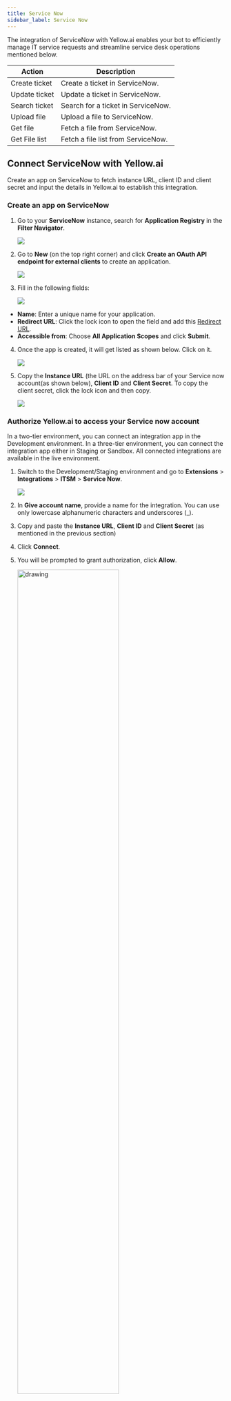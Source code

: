 ```yaml
---
title: Service Now
sidebar_label: Service Now
---
```


The integration of ServiceNow with Yellow.ai enables your bot to efficiently manage IT service requests and streamline service desk operations mentioned below.



| Action                  | Description                                         |
|-------------------------|-----------------------------------------------------|
| Create ticket           | Create a ticket in ServiceNow.                |
| Update ticket           | Update a ticket in ServiceNow.                |
| Search ticket           | Search for a ticket in ServiceNow.            |
| Upload file             | Upload a file to ServiceNow.                        |
| Get file                | Fetch a file from ServiceNow.                       |
| Get File list           | Fetch a file list from ServiceNow.                  |


## Connect ServiceNow with Yellow.ai

Create an app on ServiceNow to fetch instance URL, client ID and client secret and input the details in Yellow.ai to establish this integration.

### Create an app on ServiceNow

1. Go to your **ServiceNow** instance, search for **Application Registry** in the **Filter Navigator**.

   ![](https://i.imgur.com/qBJ5dY5.png)

2. Go to **New** (on the top right corner) and  click **Create an OAuth API endpoint for external clients** to create an application.

   ![](https://i.imgur.com/xBiqezj.png)

3. Fill in the following fields:

   ![](https://i.imgur.com/zgrRAo1.png)

  * **Name**: Enter a unique name for your application.
  * **Redirect URL**: Click the lock icon to open the field and add this [Redirect URL](https://cloud.yellow.ai/integration/oauth/serviceNow).
 * **Accessible from**: Choose **All Application Scopes** and click **Submit**.

4. Once the app is created, it will get listed as shown below. Click on it.
 
   ![](https://i.imgur.com/wLMT7Lp.png)

5. Copy the **Instance URL** (the URL on the  address bar of your Service now account(as shown below), **Client ID** and **Client Secret**. To copy the client secret, click the lock icon and then copy.

   ![](https://i.imgur.com/rfa8kRA.png)

### Authorize Yellow.ai to access your Service now account

In a two-tier environment, you can connect an integration app in the Development environment. In a three-tier environment, you can connect the integration app either in Staging or Sandbox. All connected integrations are available in the live environment.



1. Switch to the Development/Staging environment and go to **Extensions** > **Integrations** > **ITSM** > **Service Now**.

   ![](https://i.imgur.com/8zjFIiE.png)

2. In **Give account name**, provide a name for the integration. You can use only lowercase alphanumeric characters and underscores (_).
3. Copy and paste the **Instance URL**, **Client ID** and **Client Secret** (as mentioned in the previous section)
4. Click **Connect**.
5. You will be prompted to grant authorization, click **Allow**.

   <img src="https://i.imgur.com/3FcGmnh.png" alt="drawing" width="70%"/>

7. To connect another account, click +Add Account and proceed with the previous steps. You can add a maximum of 15 accounts.

   ![](https://i.imgur.com/THcIVaJ.png)

:::info
1. In a two-tier environment, add account names in Development and use them in Live.
2. In a three-tier environment, add accounts in Staging and Sandbox, and they'll be available in Production.
:::

## Manage ServiceNow actions from bot conversations

From Yellow.ai you can access your ServiceNow instance and create, update and search a ticket, upload,get file and file list.
    
1. Go to **Automation** and [create a flow](https://docs.yellow.ai/docs/platform_concepts/studio/build/Flows/journeys#2-create-a-flow) that suits your use case.
2. Go to the specific point in the conversation where you want to add the node. Click **Add Node**, then go to **Integrations** and select **ServiceNow**.


   <img src="https://i.imgur.com/IuOfpC0.png" width="80%"/>

3. Configure the node using the available options.

   <img src="https://i.imgur.com/UIIJEWt.png" alt="drawing" width="70%"/>
   
   a. **Account name:** Choose the account to use for accessing a specific action.
   
   b. **Action:** Select the action to perform. 
   
   c. **Select Objects:** Choose the object (**Incident**/**Request**) in which the chosen action should be performed. **Get File** action is an exception, the **Select Objects** field doesn't apply to this action.
   
   d. Once you choose the object, the corresponding fields for that action and object is displayed. Fill these fields by adding nodes before the ServiceNow node to collect user information, or click 'Or' to manually input the details.
 
   To collect the information from user, add a [prompt node](https://docs.yellow.ai/docs/platform_concepts/studio/build/nodes/prompt-nodes#docusaurus_skipToContent_fallback) and [store the response in a variable](https://docs.yellow.ai/docs/platform_concepts/studio/build/bot-variables#store-data-in-variables). Pass that variable in the respective field.
 
   *  **Parse API response:** Select the function that will parse the API response(optional). To know more about how to use this, click [here](https://docs.yellow.ai/docs/platform_concepts/studio/api/send-receive-apiresponses#parse-api-responses).

4. [Store the API response in a variable](https://docs.yellow.ai/docs/platform_concepts/studio/build/bot-variables#store-data-in-variables) and pass it in a [message node](https://docs.yellow.ai/docs/platform_concepts/studio/build/nodes/message-nodes#docusaurus_skipToContent_fallback) to display the response to the end user.


### Configuring bot for a sample Service Now use case

Let's say that you want to fetch a ticket's information in **Requests** using the ticket number. 

1. Add a [prompt node](https://docs.yellow.ai/docs/platform_concepts/studio/build/nodes/prompt-nodes#docusaurus_skipToContent_fallback) and collect the ticket number value in a variable.

   <img src="https://i.imgur.com/7mAE2Qk.png" alt="drawing" width="70%"/>


2. Include the **ServiceNow** node wherever you want the bot to access ServiceNow and click the node.

   <img src="https://i.imgur.com/fRejQcF.png" alt="drawing" width="70%"/>

 * **Account name:** Choose the **ServiceNow** account in which you want to perform this action.
* **Action:** Choose **Search Ticket**.
* **Select Objects:** Choose **Requests**.
* **Select Fields:** Choose the field based on which you want to search. Here it's **Number**.
* **Value:** Pass the variable which contains the number value (from step 1). You can also click **Or** and type the value if it is a static value.
* **Parse API response:** Select the function that will parse the API response(optional). To know more about how to use this, click [here](https://docs.yellow.ai/docs/platform_concepts/studio/api/send-receive-apiresponses#parse-api-responses). Store the response in a variable.

   <img src="https://i.imgur.com/LSXhi0V.png" alt="drawing" width="70%"/>

3. Use a [message node](https://docs.yellow.ai/docs/platform_concepts/studio/build/nodes/message-nodes1) and pass this variable in it to display this response to the end user.

   <img src="https://i.imgur.com/6AaqPMh.png" alt="drawing" width="60%"/>

**Alternative**:

You can also [store the API response in a variable](https://docs.yellow.ai/docs/platform_concepts/studio/build/bot-variables#store-data-in-variables) and use a syntax in a message node to display certain info from the API response. Refer to this [article](https://docs.yellow.ai/docs/platform_concepts/studio/api/add-api-apinode#display-api-response) for syntaxes.

For example, you can use ``{{{variables.variablename.result.0.number}}}`` to retrieve the ticket number from the following response.

```
{
  "result": {
    "sys_updated_on": "2021-11-12 14:16:35",
    "task_effective_number": "INC0010005",
    "number": "INC0010005",
    "sys_updated_by": "admin",
    "opened_by": {
      "link": "https://dev61928.service-now.com/api/now/table/sys_user/6816f79cc0a8016401c5a33be04be441",
      "value": "6816f79cc0a8016401c5a33be04be441"
    },
    "sys_created_on": "2021-11-12 14:16:35",
    "sys_domain": {
      "link": "https://dev61928.service-now.com/api/now/table/sys_user_group/global",
      "value": "global"
    },
    "state": "1",
    "sys_created_by": "admin",
    "knowledge": "false",
    "opened_at": "2021-11-12 14:16:35",
    "short_description": "This is short description",
    "description": "Hardware Name : Dell Inspiron 27 7790nRequester Name : Shubhi SaxenanColor : Dark Black",
    "close_notes": "",
    "sys_class_name": "incident",
    "closed_by": "",
    "sys_id": "e788251187333010fc0763150cbb358c",
    "incident_state": "1",
    "urgency": "2",
    "severity": "3",
    "approval": "not requested",
    "upon_approval": "proceed",
    "category": "inquiry"
  }
}

```
